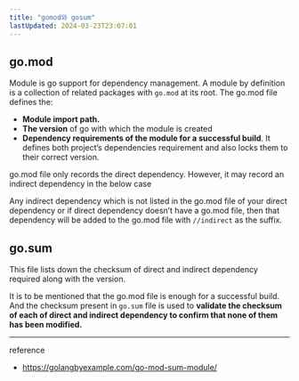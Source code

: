 ```yaml
---
title: "gomod와 gosum"
lastUpdated: 2024-03-23T23:07:01
---
```

## go.mod

Module is go support for dependency management. A module by definition is a collection of related packages with `go.mod` at its root. The go.mod file defines the:

- **Module import path.**
- **The version** of go with which the module is created
- **Dependency requirements of the module for a successful build**. It defines both project’s dependencies requirement and also locks them to their correct version.

go.mod file only records the direct dependency. However, it may record an indirect dependency in the below case

Any indirect dependency which is not listed in the go.mod file of your direct dependency or if direct dependency doesn’t have a go.mod file, then that dependency will be added to the go.mod file with `//indirect` as the suffix.

## go.sum

This file lists down the checksum of direct and indirect dependency required along with the version.

It is to be mentioned that the go.mod file is enough for a successful build. And the checksum present in `go.sum` file is used to **validate the checksum of each of direct and indirect dependency to confirm that none of them has been modified.**

---
reference
- https://golangbyexample.com/go-mod-sum-module/